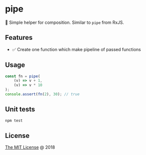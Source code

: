 # pipe

:hammer: Simple helper for composition. Similar to `pipe` from RxJS.

## Features

* :white_check_mark: Create one function which make pipeline of passed functions

## Usage

```javascript
const fn = pipe(
    (v) => v + 1,
    (v) => v * 10
);
console.assert(fn(2), 30); // true
```

## Unit tests

```bash
npm test
```

## License

[The MIT License](http://piecioshka.mit-license.org) @ 2018
